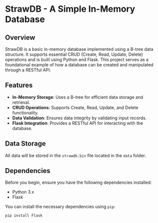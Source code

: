 # StrawDB - A Simple In-Memory Database

## Overview

StrawDB is a basic in-memory database implemented using a B-tree data structure. It supports essential CRUD (Create, Read, Update, Delete) operations and is built using Python and Flask. This project serves as a foundational example of how a database can be created and manipulated through a RESTful API.

## Features

- **In-Memory Storage**: Uses a B-tree for efficient data storage and retrieval.
- **CRUD Operations**: Supports Create, Read, Update, and Delete functionality.
- **Data Validation**: Ensures data integrity by validating input records.
- **Flask Integration**: Provides a RESTful API for interacting with the database.

## Data Storage

All data will be stored in the `strawdb.bin` file located in the `data` folder.

## Dependencies

Before you begin, ensure you have the following dependencies installed:

- Python 3.x
- Flask

You can install the necessary dependencies using `pip`:

```bash
pip install Flask
```
